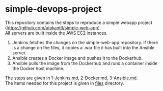 # simple-devops-project
This repository contains the steps to reproduce a simple webapp project (https://github.com/atakanttl/simple-web-app).  
All servers are built inside the AWS EC2 instances.  

1. Jenkins fetches the changes on the simple-web-app repository. If there is a change on the files, it copies a .war file it has built into the Ansible server.
2. Ansible creates a Docker image and pushes it to the Dockerhub.
3. Ansible pulls the image from the Dockerhub and runs a container inside the Docker host machine.


The steps are given in [1-Jenkins.md](https://github.com/atakanttl/simple-devops-project/blob/master/1-Jenkins.md), [2-Docker.md](https://github.com/atakanttl/simple-devops-project/blob/master/2-Docker.md), [3-Ansible.md](https://github.com/atakanttl/simple-devops-project/blob/master/3-Ansible.md).  
The items needed for this project is given in [files](https://github.com/atakanttl/simple-devops-project/tree/master/files) directory.
